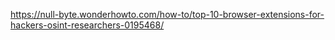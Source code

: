 https://null-byte.wonderhowto.com/how-to/top-10-browser-extensions-for-hackers-osint-researchers-0195468/

